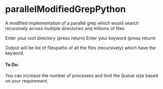 # parallelModifiedGrepPython
A modified implementation of a parallel grep which would search recursively across multiple directories and millions of files.

Enter your root directory (press return)
Enter your keyword (press return)

Output will be list of filespaths of all the files (recursively) which have the keyword.

#### To Do:
You can increase the number of processes and limit the Queue size based on your requirement.
